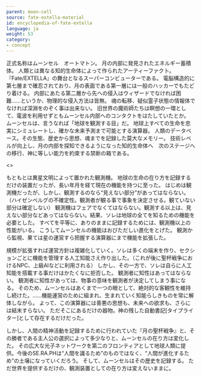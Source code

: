```yaml
---
parent: moon-cell
source: fate-extella-material
id: encyclopedia-of-fate-extella
language: ja
weight: 53
category:
- concept
---
```


正式名称はムーンセル　オートマトン。
月の内部に発見されたエネルギー蓄積体。
人類とは異なる知的生命体によって作られたアーティーファク卜。
『Fate/EXTELLA』の舞台となるスーパーコンビューターである。
電脳構造的に第七層まで確忍されており、月の表面である第一層には一般のハッカーでもたどり着ける。
内部にあたる第二層から先への侵入はウィザードでなければ困難……というか、物理的な侵入方法は皆無。
魂の転移、疑似霊子状態の情報体でなければ深淵をのぞく事は出来ない。
旧世界の魔術師たちは瞑想の一環として、電波を利用せずともムーンセル内部へのコンタクトをはたしていたとか。
ムーンセルは、言うなれば「地球を観測する目」だ。
地球上すべての生命を忠実にシミュレートし、確かな未来予測まで可能とする演算器。
人類のデータベース。その生態、歴史から思想、魂までを記録した莫大なメモリー。
技術レベルが向上し、月の内部を探知できるようになった知的生命体へ　次のステージへの移行、神に等しい能力を約束する禁断の箱である。

<>

もともとは異星文明によって置かれた観測機。
地球の生命の在り方を記録するだけの装置だったが、長い年月を経て現在の機能を持つに至った。
はじめは観測機だったが、しかし、観測するのなら“見えない部分”があってはならない。
（ハイゼンベルグの不確定性。観測者が観る事で事象を決定させる。観ていない部分は確定しない）
観測機はフェアでなくてはならない。観測する以上は、見えない部分などあってはならない。結果、ソレは地球の全てを知るための機能を必要とした。
すべてを平等に、ありのままに記録するためには、観測機以上の性能がいる。
こうしてムーンセルの機能はおびただしい進化をとげた。
観測から監視、果ては星の運営すら把握する演算器にまで機能を拡張した。

規模が拡張すれば運営方針は複雑化していく。ソレは多くの端末を作り、セクションごとに機能を管理する人工知能さえ作り出した。（これが後に聖杯戦争におけるNPC、上級AIなどに利用される）
しかし、その一方で、ソレは自らに人工知能を搭載する事だけはかたくなに拒否した。
観測者に知性はあってはならない。
観測者に知性があっては、物事の意味を観測者が決定してしまう事になる。
そのため、ムーンセルはあくまで一つの眼として、絶対的な客観性を維持し続けた。……機能運営のために組まれ、生まれていく知能らしきものを常に解体しながら。
よって、この演算器には善悪の思想も、未来への欲求も、さらには結末すらない。
ただそこにあるだけの器物。神の残した自動書記[タイプライター]として存在するだけだった。

しかし、人間の精神活動を記録するために行われていた『月の聖杯戦争』と、その勝者である主人公の選択によって多少なりと、ムーンセルの在り方は変化した。
その広大な光子ネットワークを第二のフロンティアとして地球人類に提供。今後のSE.RA.PHは“人間を識るため”のものではなく、“人間が進化するため”の土壌になっていくだろう。
そして、ムーンセルはその歴史を記録する。
ただ世界を提供するだけの、観測装置としての在り方は変えないままに。
